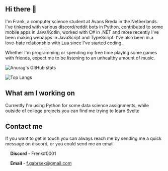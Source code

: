 ## Hi there 👋

I'm Frank, a computer science student at Avans Breda in the Netherlands. I've tinkered with various discord/reddit bots in Python, contributed to some mobile apps in Java/Kotlin, worked with C# in .NET and more recently I've been making webapps in JavaScript and TypeScript. I've also been in a love-hate relationship with Lua since I've started coding.

Whether I'm programming or spending my free time playing some games with friends, expect me to be listening to an unhealthy amount of music.

![Anurag's GitHub stats](https://github-readme-stats.vercel.app/api?username=fsgabrsek&count_private=true&show_icons=true&title_color=1F2939)

![Top Langs](https://github-readme-stats.vercel.app/api/top-langs/?username=fsgabrsek&layout=compact&title_color=1F2939)


## What am I working on

Currently I'm using Python for some data science assignments, while outside of college projects you can find me trying to learn Svelte


## Contact me

If you want to get in touch you can always reach me by sending me a quick message on discord, or you could send me an email

[<img src="https://simpleicons.org/icons/discord.svg" width="12" />](#) **Discord** - Frenk#0001

[<img src="https://simpleicons.org/icons/maildotru.svg" width="12" />](#) **Email** - f.gabrsek@gmail.com
